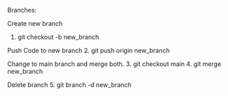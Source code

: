 Branches:

Create new branch
1. git checkout -b new_branch 

Push Code to new branch
2. git push origin new_branch 

Change to main branch and merge both.
3. git checkout main 
4. git merge new_branch

Delete branch
5. git branch -d new_branch

